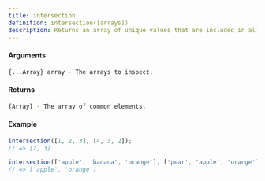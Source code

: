 ```yaml
---
title: intersection
definition: intersection([arrays])
description: Returns an array of unique values that are included in all given arrays, using `SameValueZero` for equality comparisons.
---
```



#### Arguments


```bash
{...Array} array - The arrays to inspect.
```


#### Returns


```bash
{Array} - The array of common elements.
```


#### Example


```ts
intersection([1, 2, 3], [4, 3, 2]);
// => [2, 3]

intersection(['apple', 'banana', 'orange'], ['pear', 'apple', 'orange']);
// => ['apple', 'orange']
```